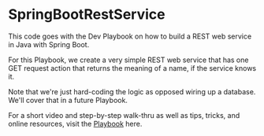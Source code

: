 # SpringBootRestService
This code goes with the Dev Playbook on how to build a REST web service in Java with Spring Boot.

For this Playbook, we create a very simple REST web service that has one GET request action that returns the meaning of a name, if the service knows it.

Note that we're just hard-coding the logic as opposed wiring up a database. We'll cover that in a future Playbook.

For a short video and step-by-step walk-thru as well as tips, tricks, and online resources, visit the [Playbook](https://devplaybook.com/2018/01/27/build-a-rest-web-service-in-java-with-spring-boot/) here.
